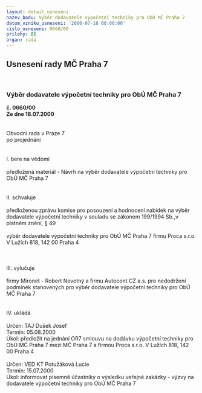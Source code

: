 ```yaml
---
layout: detail_usneseni
nazev_bodu: Výběr dodavatele výpočetní techniky pro ObÚ MČ Praha 7
datum_vzniku_usneseni: '2000-07-18 00:00:00'
cislo_usneseni: 0660/00
prilohy: []
organ: rada
---
```

<div id="ucUsn_pList" class="usn">
	<span><h2>Usnesení rady MČ Praha 7 </h2>
<br></span><div class="standBody">
<span><h3>Výběr dodavatele výpočetní techniky pro ObÚ MČ Praha 7</h3></span><div class="center">
		<strong>č. 0660/00</strong><br>
	</div>
<div class="center">
		<strong>Ze dne 18.07.2000</strong><br><br>
	</div>     <br>Obvodní rada v Praze 7<br>po projednání<br><br><br>I.	bere na vědomí<br><br> předložená materiál - Návrh na výběr dodavatele výpočetní techniky pro ObÚ MČ Praha 7<br><br><br>II.	schvaluje <br><br>předloženou zprávu komise pro posouzení a hodnocení nabídek na výběr dodavatele výpočetní techniky v souladu se zákonem 199/1994 Sb.,v platném znění, § 49<br><br>výběr dodavatele výpočetní techniky pro ObÚ MČ Praha 7 firmu Proca s.r.o. V Lužích 818, 142 00 Praha 4<br><br><br><br>III.	vylučuje<br><br>firmy Mironet - Robert Novotný a firmu Autocont CZ a.s. pro nedodržení podmínek stanovených pro výběr dodavatele výpočetní techniky pro ObÚ MČ Praha 7<br><br>	<br>IV.	ukládá <br><br> Určen:	     	TAJ Dušek Josef<br>Termín: 05.08.2000<br>Úkol:	předložit na jednání OR7 smlouvu na dodávku výpočetní techniky pro ObÚ MČ Praha 7 mezi MČ Praha 7 a firmou Proca s.r.o. V Lužích 818, 142 00 Praha 4<br> <br> Určen:	     	VED KT Potužáková Lucie<br>Termín: 15.07.2000<br>Úkol:	informovat písemně účastníky o výsledku veřejné zakázky - výzvy na dodavatele výpočetní techniky pro ObÚ MČ Praha 7<br> </div>
</div>